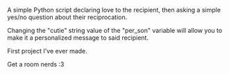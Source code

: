 A simple Python script declaring love to the recipient, then asking a simple yes/no question about their reciprocation.

Changing the "cutie" string value of the "per_son" variable will allow you to make it a personalized message to said recipient.

First project I've ever made.

Get a room nerds :3
